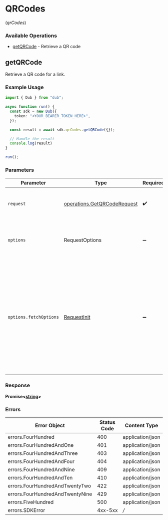 # QRCodes
(*qrCodes*)

### Available Operations

* [getQRCode](#getqrcode) - Retrieve a QR code

## getQRCode

Retrieve a QR code for a link.

### Example Usage

```typescript
import { Dub } from "dub";

async function run() {
  const sdk = new Dub({
    token: "<YOUR_BEARER_TOKEN_HERE>",
  });

  const result = await sdk.qrCodes.getQRCode({});

  // Handle the result
  console.log(result)
}

run();
```

### Parameters

| Parameter                                                                                                                                                                      | Type                                                                                                                                                                           | Required                                                                                                                                                                       | Description                                                                                                                                                                    |
| ------------------------------------------------------------------------------------------------------------------------------------------------------------------------------ | ------------------------------------------------------------------------------------------------------------------------------------------------------------------------------ | ------------------------------------------------------------------------------------------------------------------------------------------------------------------------------ | ------------------------------------------------------------------------------------------------------------------------------------------------------------------------------ |
| `request`                                                                                                                                                                      | [operations.GetQRCodeRequest](../../models/operations/getqrcoderequest.md)                                                                                                     | :heavy_check_mark:                                                                                                                                                             | The request object to use for the request.                                                                                                                                     |
| `options`                                                                                                                                                                      | RequestOptions                                                                                                                                                                 | :heavy_minus_sign:                                                                                                                                                             | Used to set various options for making HTTP requests.                                                                                                                          |
| `options.fetchOptions`                                                                                                                                                         | [RequestInit](https://developer.mozilla.org/en-US/docs/Web/API/Request/Request#options)                                                                                        | :heavy_minus_sign:                                                                                                                                                             | Options that are passed to the underlying HTTP request. This can be used to inject extra headers for examples. All `Request` options, except `method` and `body`, are allowed. |


### Response

**Promise<[string](../../models/.md)>**
### Errors

| Error Object                    | Status Code                     | Content Type                    |
| ------------------------------- | ------------------------------- | ------------------------------- |
| errors.FourHundred              | 400                             | application/json                |
| errors.FourHundredAndOne        | 401                             | application/json                |
| errors.FourHundredAndThree      | 403                             | application/json                |
| errors.FourHundredAndFour       | 404                             | application/json                |
| errors.FourHundredAndNine       | 409                             | application/json                |
| errors.FourHundredAndTen        | 410                             | application/json                |
| errors.FourHundredAndTwentyTwo  | 422                             | application/json                |
| errors.FourHundredAndTwentyNine | 429                             | application/json                |
| errors.FiveHundred              | 500                             | application/json                |
| errors.SDKError                 | 4xx-5xx                         | */*                             |
